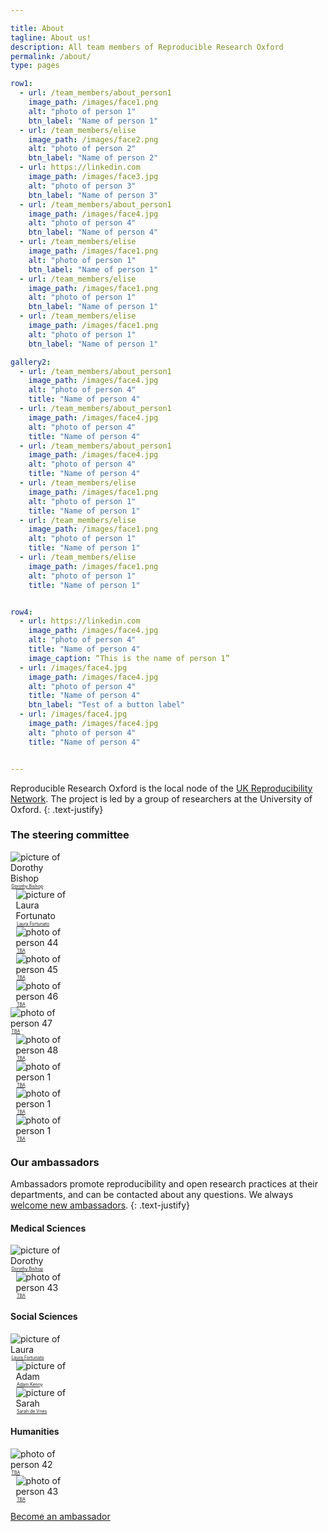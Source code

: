 ```yaml
---

title: About
tagline: About us!
description: All team members of Reproducible Research Oxford
permalink: /about/
type: pages

row1:
  - url: /team_members/about_person1
    image_path: /images/face1.png
    alt: "photo of person 1"
    btn_label: "Name of person 1"
  - url: /team_members/elise
    image_path: /images/face2.png
    alt: "photo of person 2"
    btn_label: "Name of person 2"
  - url: https://linkedin.com
    image_path: /images/face3.jpg
    alt: "photo of person 3"
    btn_label: "Name of person 3"
  - url: /team_members/about_person1
    image_path: /images/face4.jpg
    alt: "photo of person 4"
    btn_label: "Name of person 4"
  - url: /team_members/elise
    image_path: /images/face1.png
    alt: "photo of person 1"
    btn_label: "Name of person 1"
  - url: /team_members/elise
    image_path: /images/face1.png
    alt: "photo of person 1"
    btn_label: "Name of person 1"
  - url: /team_members/elise
    image_path: /images/face1.png
    alt: "photo of person 1"
    btn_label: "Name of person 1"

gallery2:
  - url: /team_members/about_person1
    image_path: /images/face4.jpg
    alt: "photo of person 4"
    title: "Name of person 4"
  - url: /team_members/about_person1
    image_path: /images/face4.jpg
    alt: "photo of person 4"
    title: "Name of person 4"
  - url: /team_members/about_person1
    image_path: /images/face4.jpg
    alt: "photo of person 4"
    title: "Name of person 4"
  - url: /team_members/elise
    image_path: /images/face1.png
    alt: "photo of person 1"
    title: "Name of person 1"
  - url: /team_members/elise
    image_path: /images/face1.png
    alt: "photo of person 1"
    title: "Name of person 1"
  - url: /team_members/elise
    image_path: /images/face1.png
    alt: "photo of person 1"
    title: "Name of person 1"


row4:
  - url: https://linkedin.com
    image_path: /images/face4.jpg
    alt: "photo of person 4"
    title: "Name of person 4"
    image_caption: “This is the name of person 1”
  - url: /images/face4.jpg
    image_path: /images/face4.jpg
    alt: "photo of person 4"
    title: "Name of person 4"
    btn_label: "Test of a button label"
  - url: /images/face4.jpg
    image_path: /images/face4.jpg
    alt: "photo of person 4"
    title: "Name of person 4"


---
```


Reproducible Research Oxford is the local node of the [UK
Reproducibility Network](https://twitter.com/ukrepro). The project is
led by a group of researchers at the University of Oxford.
{: .text-justify}

### The steering committee

<style type="text/css">

div.small_item {
  width: 30%;
  display: inline-block;
  clear: none;
  margin-left: 1.695% !important;
}
div.small_item:nth-child(3n+1) {
  clear: left;
  margin-left: 0 !important;
}

@media only screen and (min-width: 37.5em) {
  div.small_item {
    display: block;
    width: 18%;
  }
  div.small_item:nth-child(3n+1) {
    clear: none;
    margin-left: 1.695% !important;
  }
  div.small_item:nth-child(5n+1) {
    clear: left;
    margin-left: 0 !important;
  }
}


div.small_item p a {
  font-size: 0.5em;
}

div.small_item p {
  margin: auto 0.1em;
}

div.small_item p a.btn {
  width: 100%;
}


div.small_item:hover {
  opacity: 0.75;
  filter: alpha(opacity=75);
}

</style>


<div class="feature__wrapper">
    <div class="feature__item small_item">
      <div class="archive__item">
          <div class="archive__item-teaser">
            <img src="/new-theme/assets/images/team_members/dorothy-bishop.png" alt="picture of Dorothy Bishop">
          </div>
        <div class="archive__item-body">
            <p><a href="/new-theme/team_members/about_person1" class="btn ">Dorothy Bishop</a></p>
        </div>
      </div>
    </div>
    <div class="feature__item small_item">
      <div class="archive__item">
          <div class="archive__item-teaser">
            <img src="/new-theme/assets/images/team_members/profile-pic_laura-fortunato.jpg" alt="picture of Laura Fortunato">
          </div>
        <div class="archive__item-body">
            <p><a href="/new-theme/team_members/laura_fortunato" class="btn ">Laura Fortunato</a></p>
        </div>
      </div>
    </div>
    <div class="feature__item small_item">
      <div class="archive__item">
          <div class="archive__item-teaser">
            <img src="/new-theme/assets/images/face1.png" alt="photo of person 44">
          </div>
        <div class="archive__item-body">
            <p><a href="/new-theme/team_members/about_person1" class="btn ">TBA</a></p>
        </div>
      </div>
    </div>
    <div class="feature__item small_item">
      <div class="archive__item">
          <div class="archive__item-teaser">
            <img src="/new-theme/assets/images/face1.png" alt="photo of person 45">
          </div>
        <div class="archive__item-body">
            <p><a href="/new-theme/team_members/about_person1" class="btn ">TBA</a></p>
        </div>
      </div>
    </div>
    <div class="feature__item small_item">
      <div class="archive__item">
          <div class="archive__item-teaser">
            <img src="/new-theme/assets/images/face1.png" alt="photo of person 46">
          </div>
        <div class="archive__item-body">
            <p><a href="/new-theme/team_members/about_person1" class="btn ">TBA</a></p>
        </div>
      </div>
    </div>
    <div class="feature__item small_item">
      <div class="archive__item">
          <div class="archive__item-teaser">
            <img src="/new-theme/assets/images/face1.png" alt="photo of person 47">
          </div>
        <div class="archive__item-body">
            <p><a href="/new-theme/team_members/about_person1" class="btn ">TBA</a></p>
        </div>
      </div>
    </div>
    <div class="feature__item small_item">
      <div class="archive__item">
          <div class="archive__item-teaser">
            <img src="/new-theme/assets/images/face1.png" alt="photo of person 48">
          </div>
        <div class="archive__item-body">
            <p><a href="/new-theme/team_members/about_person1" class="btn ">TBA</a></p>
        </div>
      </div>
    </div>
    <div class="feature__item small_item">
      <div class="archive__item">
          <div class="archive__item-teaser">
            <img src="/new-theme/assets/images/face1.png" alt="photo of person 1">
          </div>
        <div class="archive__item-body">
            <p><a href="/new-theme/team_members/elise" class="btn ">TBA</a></p>
        </div>
      </div>
    </div>
    <div class="feature__item small_item">
      <div class="archive__item">
          <div class="archive__item-teaser">
            <img src="/new-theme/assets/images/face1.png" alt="photo of person 1">
          </div>
        <div class="archive__item-body">
            <p><a href="/new-theme/team_members/elise" class="btn ">TBA</a></p>
        </div>
      </div>
    </div>
    <div class="feature__item small_item">
      <div class="archive__item">
          <div class="archive__item-teaser">
            <img src="/new-theme/assets/images/face1.png" alt="photo of person 1">
          </div>
        <div class="archive__item-body">
            <p><a href="/new-theme/team_members/elise" class="btn ">TBA</a></p>
        </div>
      </div>
    </div>
</div>






### Our ambassadors

Ambassadors promote reproducibility and open research practices at their
departments, and can be contacted about any questions. We always
[welcome new ambassadors](/new-theme/get-involved/).
{: .text-justify}


#### Medical Sciences

<div class="feature__wrapper">
    <div class="feature__item small_item">
      <div class="archive__item">
          <div class="archive__item-teaser">
            <img src="/new-theme/assets/images/team_members/dorothy-bishop.png" alt="picture of Dorothy">
          </div>
        <div class="archive__item-body">
            <p><a href="/new-theme/team_members/about_person1" class="btn ">Dorothy Bishop</a></p>
        </div>
      </div>
    </div>
    <div class="feature__item small_item">
      <div class="archive__item">
          <div class="archive__item-teaser">
            <img src="/new-theme/assets/images/face1.png" alt="photo of person 43">
          </div>
        <div class="archive__item-body">
            <p><a href="/new-theme/team_members/about_person1" class="btn ">TBA</a></p>
        </div>
      </div>
    </div>  
</div>



#### Social Sciences

<div class="feature__wrapper">
    <div class="feature__item small_item">
      <div class="archive__item">
          <div class="archive__item-teaser">
            <img src="/new-theme/assets/images/team_members/profile-pic_laura-fortunato.jpg" alt="picture of Laura">
          </div>
        <div class="archive__item-body">
            <p><a href="/new-theme/team_members/laura_fortunato" class="btn ">Laura Fortunato</a></p>
        </div>
      </div>
    </div>
    <div class="feature__item small_item">
      <div class="archive__item">
          <div class="archive__item-teaser">
            <img src="/new-theme/assets/images/team_members/adam-kenny.png" alt="picture of Adam">
          </div>
        <div class="archive__item-body">
            <p><a href="/new-theme/team_members/adam_kenny" class="btn ">Adam Kenny</a></p>
        </div>
      </div>
    </div>
    <div class="feature__item small_item">
      <div class="archive__item">
          <div class="archive__item-teaser">
            <img src="/new-theme/assets/images/team_members/sarah-de-vries.png" alt="picture of Sarah">
          </div>
        <div class="archive__item-body">
            <p><a href="/new-theme/team_members/sarah_de_vries" class="btn ">Sarah de Vries</a></p>
        </div>
      </div>
    </div>  
</div>


#### Humanities

<div class="feature__wrapper">
    <div class="feature__item small_item">
      <div class="archive__item">
          <div class="archive__item-teaser">
            <img src="/new-theme/assets/images/face1.png" alt="photo of person 42">
          </div>
        <div class="archive__item-body">
            <p><a href="/new-theme/team_members/about_person1" class="btn ">TBA</a></p>
        </div>
      </div>
    </div>
    <div class="feature__item small_item">
      <div class="archive__item">
          <div class="archive__item-teaser">
            <img src="/new-theme/assets/images/face1.png" alt="photo of person 43">
          </div>
        <div class="archive__item-body">
            <p><a href="/new-theme/team_members/about_person1" class="btn ">TBA</a></p>
        </div>
      </div>
    </div>  
</div>

[Become an ambassador](/new-theme/get-involved/)

